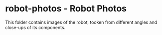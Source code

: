 # robot-photos - Robot Photos

This folder contains images of the robot, tooken from different angles and close-ups of its components.